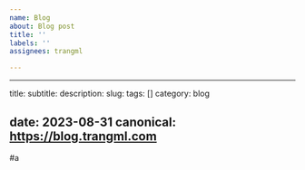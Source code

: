 ```yaml
---
name: Blog
about: Blog post
title: ''
labels: ''
assignees: trangml

---
```


---
title: 
subtitle: 
description: 
slug: 
tags: []
category: blog

date: 2023-08-31
canonical: https://blog.trangml.com
---
#a
